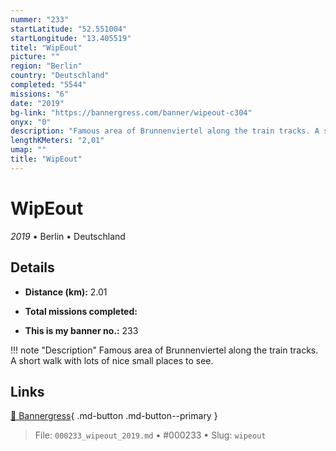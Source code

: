 ```yaml
---
nummer: "233"
startLatitude: "52.551004"
startLongitude: "13.405519"
titel: "WipEout"
picture: ""
region: "Berlin"
country: "Deutschland"
completed: "5544"
missions: "6"
date: "2019"
bg-link: "https://bannergress.com/banner/wipeout-c304"
onyx: "0"
description: "Famous area of Brunnenviertel along the train tracks. A short walk with lots of nice small places to see."
lengthKMeters: "2,01"
umap: ""
title: "WipEout"
---
```

# WipEout

*2019* • Berlin • Deutschland



## Details
- **Distance (km):** 2.01

- **Total missions completed:** 
- **This is my banner no.:** 233


!!! note "Description"
    Famous area of Brunnenviertel along the train tracks. A short walk with lots of nice small places to see.



## Links
[🔗 Bannergress](https://bannergress.com/banner/wipeout-c304){ .md-button .md-button--primary }



> File: `000233_wipeout_2019.md` • #000233 • Slug: `wipeout`
